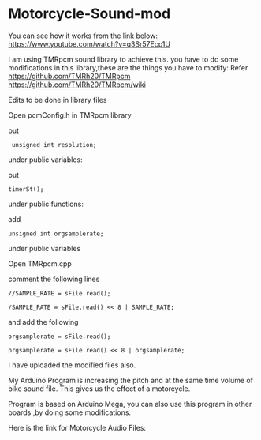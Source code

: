 # Motorcycle-Sound-mod

You can see how it works from the link below:
https://www.youtube.com/watch?v=q3Sr57Ecp1U

I am using TMRpcm sound library to achieve this.
you have to do some modifications in this library,these are the things you have to modify:
Refer
https://github.com/TMRh20/TMRpcm
https://github.com/TMRh20/TMRpcm/wiki

Edits to be done in library files

Open pcmConfig.h in TMRpcm library



put

     unsigned int resolution; 
under public variables:

put 

    timerSt();
    
under public functions:

add

    unsigned int orgsamplerate;
    
under public variables


Open TMRpcm.cpp

comment the following lines

    //SAMPLE_RATE = sFile.read();
 
    /SAMPLE_RATE = sFile.read() << 8 | SAMPLE_RATE;
and add the following

    orgsamplerate = sFile.read();
  
    orgsamplerate = sFile.read() << 8 | orgsamplerate;

I have uploaded the modified files also.



My Arduino Program is increasing the pitch and at the same time volume of bike sound file. This gives us the effect of a motorcycle.

Program is based on Arduino Mega, you can also use this program in other boards ,by doing some modifications.

Here is the link for Motorcycle Audio Files:

